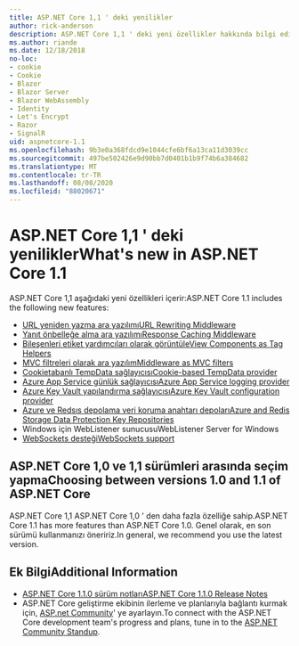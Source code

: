 ```yaml
---
title: ASP.NET Core 1,1 ' deki yenilikler
author: rick-anderson
description: ASP.NET Core 1,1 ' deki yeni özellikler hakkında bilgi edinin.
ms.author: riande
ms.date: 12/18/2018
no-loc:
- cookie
- Cookie
- Blazor
- Blazor Server
- Blazor WebAssembly
- Identity
- Let's Encrypt
- Razor
- SignalR
uid: aspnetcore-1.1
ms.openlocfilehash: 9b3e0a368fdcd9e1044cfe6bf6a13ca11d3039cc
ms.sourcegitcommit: 497be502426e9d90bb7d0401b1b9f74b6a384682
ms.translationtype: MT
ms.contentlocale: tr-TR
ms.lasthandoff: 08/08/2020
ms.locfileid: "88020671"
---
```

# <a name="whats-new-in-aspnet-core-11"></a><span data-ttu-id="05af8-103">ASP.NET Core 1,1 ' deki yenilikler</span><span class="sxs-lookup"><span data-stu-id="05af8-103">What's new in ASP.NET Core 1.1</span></span>

<span data-ttu-id="05af8-104">ASP.NET Core 1,1 aşağıdaki yeni özellikleri içerir:</span><span class="sxs-lookup"><span data-stu-id="05af8-104">ASP.NET Core 1.1 includes the following new features:</span></span>

- [<span data-ttu-id="05af8-105">URL yeniden yazma ara yazılımı</span><span class="sxs-lookup"><span data-stu-id="05af8-105">URL Rewriting Middleware</span></span>](xref:fundamentals/url-rewriting)
- [<span data-ttu-id="05af8-106">Yanıt önbelleğe alma ara yazılımı</span><span class="sxs-lookup"><span data-stu-id="05af8-106">Response Caching Middleware</span></span>](xref:performance/caching/middleware)
- [<span data-ttu-id="05af8-107">Bileşenleri etiket yardımcıları olarak görüntüle</span><span class="sxs-lookup"><span data-stu-id="05af8-107">View Components as Tag Helpers</span></span>](xref:mvc/views/view-components#invoking-a-view-component-as-a-tag-helper)
- [<span data-ttu-id="05af8-108">MVC filtreleri olarak ara yazılım</span><span class="sxs-lookup"><span data-stu-id="05af8-108">Middleware as MVC filters</span></span>](xref:mvc/controllers/filters#using-middleware-in-the-filter-pipeline)
- [<span data-ttu-id="05af8-109">Cookietabanlı TempData sağlayıcısı</span><span class="sxs-lookup"><span data-stu-id="05af8-109">Cookie-based TempData provider</span></span>](xref:fundamentals/app-state#tempdata)
- [<span data-ttu-id="05af8-110">Azure App Service günlük sağlayıcısı</span><span class="sxs-lookup"><span data-stu-id="05af8-110">Azure App Service logging provider</span></span>](xref:fundamentals/logging/index#azure-app-service-provider)
- [<span data-ttu-id="05af8-111">Azure Key Vault yapılandırma sağlayıcısı</span><span class="sxs-lookup"><span data-stu-id="05af8-111">Azure Key Vault configuration provider</span></span>](xref:security/key-vault-configuration)
- [<span data-ttu-id="05af8-112">Azure ve Redsıs depolama veri koruma anahtarı depoları</span><span class="sxs-lookup"><span data-stu-id="05af8-112">Azure and Redis Storage Data Protection Key Repositories</span></span>](xref:security/data-protection/implementation/key-storage-providers)
- <span data-ttu-id="05af8-113">Windows için WebListener sunucusu</span><span class="sxs-lookup"><span data-stu-id="05af8-113">WebListener Server for Windows</span></span>
- [<span data-ttu-id="05af8-114">WebSockets desteği</span><span class="sxs-lookup"><span data-stu-id="05af8-114">WebSockets support</span></span>](xref:fundamentals/websockets)

## <a name="choosing-between-versions-10-and-11-of-aspnet-core"></a><span data-ttu-id="05af8-115">ASP.NET Core 1,0 ve 1,1 sürümleri arasında seçim yapma</span><span class="sxs-lookup"><span data-stu-id="05af8-115">Choosing between versions 1.0 and 1.1 of ASP.NET Core</span></span>

<span data-ttu-id="05af8-116">ASP.NET Core 1,1 ASP.NET Core 1,0 ' den daha fazla özelliğe sahip.</span><span class="sxs-lookup"><span data-stu-id="05af8-116">ASP.NET Core 1.1 has more features than ASP.NET Core 1.0.</span></span> <span data-ttu-id="05af8-117">Genel olarak, en son sürümü kullanmanızı öneririz.</span><span class="sxs-lookup"><span data-stu-id="05af8-117">In general, we recommend you use the latest version.</span></span>

## <a name="additional-information"></a><span data-ttu-id="05af8-118">Ek Bilgi</span><span class="sxs-lookup"><span data-stu-id="05af8-118">Additional Information</span></span>

- [<span data-ttu-id="05af8-119">ASP.NET Core 1.1.0 sürüm notları</span><span class="sxs-lookup"><span data-stu-id="05af8-119">ASP.NET Core 1.1.0 Release Notes</span></span>](https://github.com/dotnet/aspnetcore/releases/tag/1.1.0)
- <span data-ttu-id="05af8-120">ASP.NET Core geliştirme ekibinin ilerleme ve planlarıyla bağlantı kurmak için, [ASP.net Community](https://live.asp.net/)' ye ayarlayın.</span><span class="sxs-lookup"><span data-stu-id="05af8-120">To connect with the ASP.NET Core development team's progress and plans, tune in to the [ASP.NET Community Standup](https://live.asp.net/).</span></span>
